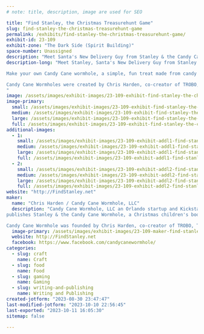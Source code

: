 ```yaml
---
# note: title, description, image are used for SEO

title: "Find Stanley, the Christmas Treasurehunt Game"
slug: find-stanley-the-christmas-treasurehunt-game
permalink: /exhibits/find-stanley-the-christmas-treasurehunt-game/
exhibit-id: 23-109
exhibit-zone: "The Dark Side (Spirit Building)"
space-number: Unassigned
description: "Meet Santa's New Delivery Guy from Stanley & the Candy Cane Wormhole & make a holiday candy treat!"
description-long: "Meet Stanley, Santa's New Delivery Guy from Stanley & the Candy Cane Wormhole!  See copies of the book launched last year on Kickstarter and see Stanley's new game, Find Stanley, The Christmas Treasurehunt Game.  Stanley plush toys are now a part of the fun! 

Make your own Candy Cane wormhole, a simple, fun treat made from candy canes, Hershey's chocolate kisses, and marshmallows!  Free for all ages!

Candy Cane Wormholes were created by Chris Harden, co-creator of TROBO, The Storytelling Robot, a Shark Tank success and former Maker Faire award winner.  Talk with Chris about the process of making books, games, plush toys, marketing and sales, etc.  Chris has published children's books, comic books, business books, and has spent much of his career helping to make video games for EA SPORTS, TROBO, and now works at Unity (a beloved engine for indy publishers).  He's been an inventor all his life 
"
image: /assets/images/exhibit-images/23-109-exhibit-find-stanley-the-christmas-treasurehunt-game-43-findstanleyandccwhbook-reva-splashad-5677-large.jpg
image-primary: 
  small: /assets/images/exhibit-images/23-109-exhibit-find-stanley-the-christmas-treasurehunt-game-43-findstanleyandccwhbook-reva-splashad-5677-small.jpg
  medium: /assets/images/exhibit-images/23-109-exhibit-find-stanley-the-christmas-treasurehunt-game-43-findstanleyandccwhbook-reva-splashad-5677-medium.jpg
  large: /assets/images/exhibit-images/23-109-exhibit-find-stanley-the-christmas-treasurehunt-game-43-findstanleyandccwhbook-reva-splashad-5677-large.jpg
  full: /assets/images/exhibit-images/23-109-exhibit-find-stanley-the-christmas-treasurehunt-game-43-findstanleyandccwhbook-reva-splashad-5677-full.jpg
additional-images: 
  - 1:
    small: /assets/images/exhibit-images/23-109-exhibit-addl1-find-stanley-the-christmas-treasurehunt-game-chrishardenwithccwh-webres-takenbychrisharden-small.png
    medium: /assets/images/exhibit-images/23-109-exhibit-addl1-find-stanley-the-christmas-treasurehunt-game-chrishardenwithccwh-webres-takenbychrisharden-medium.png
    large: /assets/images/exhibit-images/23-109-exhibit-addl1-find-stanley-the-christmas-treasurehunt-game-chrishardenwithccwh-webres-takenbychrisharden-large.png
    full: /assets/images/exhibit-images/23-109-exhibit-addl1-find-stanley-the-christmas-treasurehunt-game-chrishardenwithccwh-webres-takenbychrisharden-full.png
  - 2:
    small: /assets/images/exhibit-images/23-109-exhibit-addl2-find-stanley-the-christmas-treasurehunt-game-candywormhole-cottoncandy-small-small.jpg
    medium: /assets/images/exhibit-images/23-109-exhibit-addl2-find-stanley-the-christmas-treasurehunt-game-candywormhole-cottoncandy-small-medium.jpg
    large: /assets/images/exhibit-images/23-109-exhibit-addl2-find-stanley-the-christmas-treasurehunt-game-candywormhole-cottoncandy-small-large.jpg
    full: /assets/images/exhibit-images/23-109-exhibit-addl2-find-stanley-the-christmas-treasurehunt-game-candywormhole-cottoncandy-small-full.jpg
website: "http://FindStanley.net"
maker: 
  name: "Chris Harden / Candy Cane Wormhole, LLC"
  description: "Candy Cane Wormhole, LLC an Orlando startup and Kickstarter success, 
publishes Stanley & the Candy Cane Wormhole, a Christmas children's book.  It also manufactures Find Stanley, A Christmas Treasurehunt Game and makes a free version available for schools called Find Stanley, A Christmas Treasurehunt Game for Schools!

Candy Cane Wormhole was founded by Chris Harden, co-creator of TROBO, The Storytelling Robot, a Sharktank success and former Maker Faire award winner."
  image-primary: /assets/images/exhibit-images/23-109-maker-find-stanley-the-christmas-treasurehunt-game-findstanleyandccwhbook-reva-splashad-medium.jpg
  website: http://FindStanley.net
  facebook: https://www.facebook.com/candycanewormhole/
categories: 
  - slug: craft
    name: Craft
  - slug: food
    name: Food
  - slug: gaming
    name: Gaming
  - slug: writing-and-publishing
    name: Writing and Publishing
created-jotform: "2023-08-30 23:47:47"
last-modified-jotform: "2023-10-10 22:56:45"
last-exported: "2023-10-11 16:05:30"
sitemap: false

---
```

